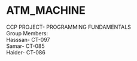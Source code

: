 # ATM_MACHINE
CCP PROJECT- PROGRAMMING FUNDAMENTALS <br>
Group Members: <br>
Hasssan- CT-097 <br>
Samar- CT-085 <br>
Haider- CT-086 <br>
